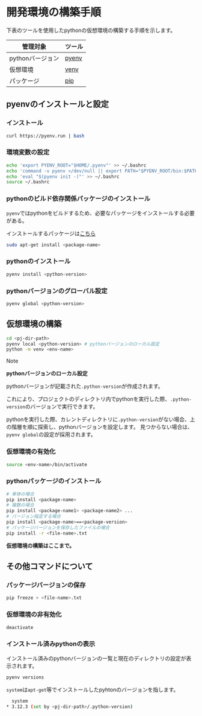 <!--
    pythonの仮想環境を構築する手順を示す。
 -->

# 開発環境の構築手順

下表のツールを使用したpythonの仮想環境の構築する手順を示します。

|管理対象          |ツール         |
| ---------------- | ------------- |
|pythonバージョン  |[pyenv][pyenv] |
|仮想環境          |[venv][venv]   |
|パッケージ        |[pip][pip]     |

[pyenv]: https://github.com/pyenv/pyenv
[venv]: https://docs.python.org/ja/3/library/venv.html
[pip]: https://pip.pypa.io/en/stable/

## pyenvのインストールと設定

### インストール

``` bash
curl https://pyenv.run | bash
```

### 環境変数の設定

``` bash
echo 'export PYENV_ROOT="$HOME/.pyenv"' >> ~/.bashrc
echo 'command -v pyenv >/dev/null || export PATH="$PYENV_ROOT/bin:$PATH"' >> ~/.bashrc
echo 'eval "$(pyenv init -)"' >> ~/.bashrc
source ~/.bashrc
```

### pythonのビルド依存関係パッケージのインストール

`pyenv`ではpythonをビルドするため、必要なパッケージをインストールする必要がある。

インストールするパッケージは[こちら](https://github.com/pyenv/pyenv/wiki#suggested-build-environment)

``` bash
sudo apt-get install <package-name>
```

### pythonのインストール

``` bash
pyenv install <python-version>
```

### pythonバージョンのグローバル設定

``` bash
pyenv global <python-version>
```

## 仮想環境の構築

``` bash
cd <pj-dir-path>
pyenv local <python-version> # pythonバージョンのローカル設定
python -m venv <env-name>
```

> [!Note]
> **pythonバージョンのローカル設定**
>
> pythonバージョンが記載された`.python-version`が作成されます。
>
> これにより、プロジェクトのディレクトリ内でpythonを実行した際、`.python-version`のバージョンで実行できます。
>
> pythonを実行した際、カレントディレクトリに`.python-version`がない場合、上の階層を順に探索し、pythonバージョンを設定します。
> 見つからない場合は、`pyenv global`の設定が採用されます。

### 仮想環境の有効化

``` bash
source <env-name>/bin/activate
```

### pythonパッケージのインストール

``` bash
# 単体の場合
pip install <package-name>
# 複数の場合
pip install <package-name1> <package-name2> ...
# バージョン指定する場合
pip install <package-name>==<package-version>
# パッケージバージョンを保存したファイルの場合
pip install -r <file-name>.txt
```

**仮想環境の構築はここまで。**

## その他コマンドについて

### パッケージバージョンの保存

``` bash
pip freeze > <file-name>.txt
```

### 仮想環境の非有効化

``` bash
deactivate
```

### インストール済みpythonの表示

インストール済みのpythonバージョンの一覧と現在のディレクトリの設定が表示されます。

``` bash
pyenv versions
```

`system`は`apt-get`等でインストールしたpyhtonのバージョンを指します。

``` bash
  system
* 3.12.3 (set by <pj-dir-path>/.python-version)
```
